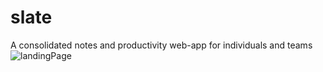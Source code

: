 # slate
A consolidated notes and productivity web-app for individuals and teams
![landingPage](https://github.com/shradiphylleia/slate/assets/118170804/923bfa31-34c0-423b-906f-58f98ae38fd8)

